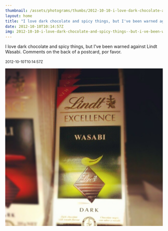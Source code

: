 ```yaml
---
thumbnail: /assets/photograms/thumbs/2012-10-10-i-love-dark-chocolate-and-spicy-things--but-i-ve-been-warned-against-lindt-wasabi--comments-on-the-back-of-a-postcard--por-favor-.jpg
layout: home
title: "I love dark chocolate and spicy things, but I've been warned against Lindt Wasabi. Comments on the back of a postcard, por favor."
date: 2012-10-10T10:14:57Z
img: 2012-10-10-i-love-dark-chocolate-and-spicy-things--but-i-ve-been-warned-against-lindt-wasabi--comments-on-the-back-of-a-postcard--por-favor-.jpg
---
```


I love dark chocolate and spicy things, but I've been warned against Lindt Wasabi. Comments on the back of a postcard, por favor.

<small>2012-10-10T10:14:57Z</small>

![I love dark chocolate and spicy things, but I've been warned against Lindt Wasabi. Comments on the back of a postcard, por favor.](2012-10-10-i-love-dark-chocolate-and-spicy-things--but-i-ve-been-warned-against-lindt-wasabi--comments-on-the-back-of-a-postcard--por-favor-.jpg)
